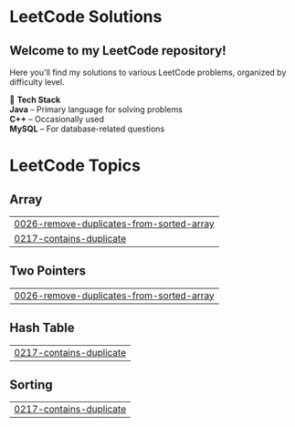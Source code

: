 # **LeetCode Solutions**  
## **Welcome to my LeetCode repository!**

Here you'll find my solutions to various LeetCode problems, organized by difficulty level.

🚀 **Tech Stack**  
**Java** – Primary language for solving problems  
**C++** – Occasionally used  
**MySQL** – For database-related questions  

<!---LeetCode Topics Start-->
# LeetCode Topics
## Array
|  |
| ------- |
| [0026-remove-duplicates-from-sorted-array](https://github.com/varad-kulkarni172/leetcode_solutions-daily/tree/master/0026-remove-duplicates-from-sorted-array) |
| [0217-contains-duplicate](https://github.com/varad-kulkarni172/leetcode_solutions-daily/tree/master/0217-contains-duplicate) |
## Two Pointers
|  |
| ------- |
| [0026-remove-duplicates-from-sorted-array](https://github.com/varad-kulkarni172/leetcode_solutions-daily/tree/master/0026-remove-duplicates-from-sorted-array) |
## Hash Table
|  |
| ------- |
| [0217-contains-duplicate](https://github.com/varad-kulkarni172/leetcode_solutions-daily/tree/master/0217-contains-duplicate) |
## Sorting
|  |
| ------- |
| [0217-contains-duplicate](https://github.com/varad-kulkarni172/leetcode_solutions-daily/tree/master/0217-contains-duplicate) |
<!---LeetCode Topics End-->